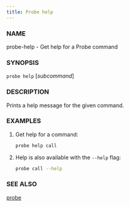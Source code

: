 ```yaml
---
title: Probe help
---
```


### NAME

probe-help - Get help for a Probe command

### SYNOPSIS

`probe help` [*subcommand*]

### DESCRIPTION

Prints a help message for the given command.

### EXAMPLES

1. Get help for a command:

   ```sh
   probe help call
   ```

2. Help is also available with the `--help` flag:
   ```sh
   probe call --help
   ```

### SEE ALSO

[probe](./probe.md)
